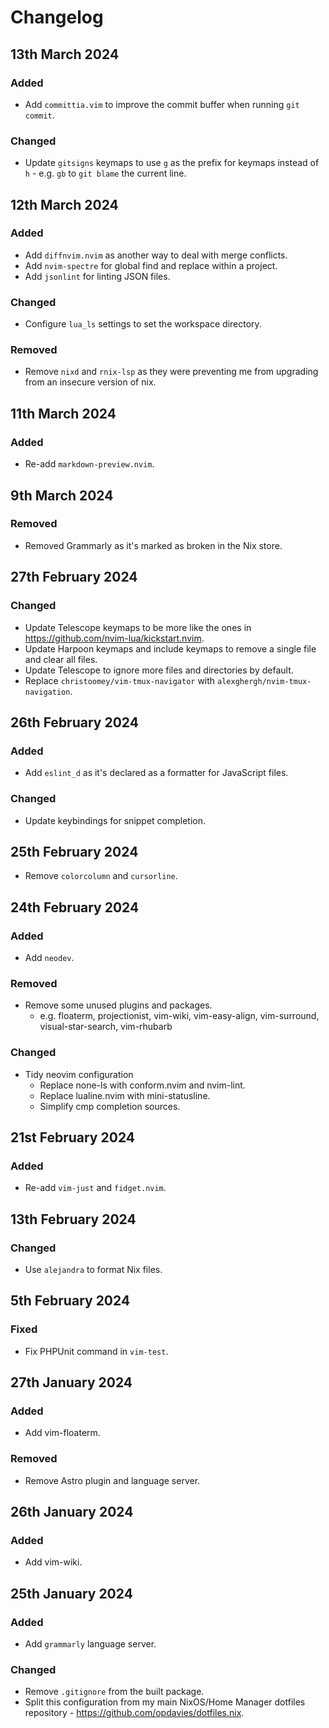 # Changelog

## 13th March 2024

### Added

* Add `committia.vim` to improve the commit buffer when running `git commit`.

### Changed

* Update `gitsigns` keymaps to use `g` as the prefix for keymaps instead of `h` - e.g. `gb` to `git blame` the current line.

## 12th March 2024

### Added

* Add `diffnvim.nvim` as another way to deal with merge conflicts.
* Add `nvim-spectre` for global find and replace within a project.
* Add `jsonlint` for linting JSON files.

### Changed

* Configure `lua_ls` settings to set the workspace directory.

### Removed

* Remove `nixd` and `rnix-lsp` as they were preventing me from upgrading from an insecure version of nix.

## 11th March 2024

### Added

* Re-add `markdown-preview.nvim`.

## 9th March 2024

### Removed

* Removed Grammarly as it's marked as broken in the Nix store.

## 27th February 2024

### Changed

* Update Telescope keymaps to be more like the ones in <https://github.com/nvim-lua/kickstart.nvim>.
* Update Harpoon keymaps and include keymaps to remove a single file and clear all files.
* Update Telescope to ignore more files and directories by default.
* Replace `christoomey/vim-tmux-navigator` with `alexghergh/nvim-tmux-navigation`.

## 26th February 2024

### Added

* Add `eslint_d` as it's declared as a formatter for JavaScript files.

### Changed

* Update keybindings for snippet completion.

## 25th February 2024

* Remove `colorcolumn` and `cursorline`.

## 24th February 2024

### Added

* Add `neodev`.

### Removed

* Remove some unused plugins and packages.
  * e.g. floaterm, projectionist, vim-wiki, vim-easy-align,
    vim-surround, visual-star-search, vim-rhubarb

### Changed

* Tidy neovim configuration
  * Replace none-ls with conform.nvim and nvim-lint.
  * Replace lualine.nvim with mini-statusline.
  * Simplify cmp completion sources.

## 21st February 2024

### Added

* Re-add `vim-just` and `fidget.nvim`.

## 13th February 2024

### Changed

* Use `alejandra` to format Nix files.

## 5th February 2024

### Fixed

* Fix PHPUnit command in `vim-test`.

## 27th January 2024

### Added

* Add vim-floaterm.

### Removed

* Remove Astro plugin and language server.

## 26th January 2024

### Added

* Add vim-wiki.

## 25th January 2024

### Added

* Add `grammarly` language server.

### Changed

* Remove `.gitignore` from the built package.
* Split this configuration from my main NixOS/Home Manager dotfiles repository - <https://github.com/opdavies/dotfiles.nix>.
